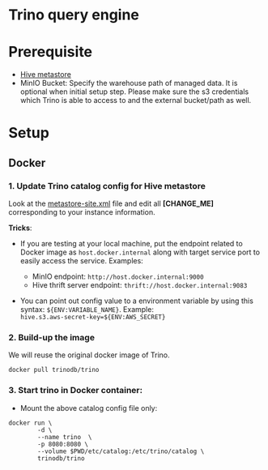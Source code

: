 # Trino query engine

# Prerequisite
- [Hive metastore](https://github.com/leehuwuj/olh/blob/main/hive-metastore)
- MinIO Bucket: Specify the warehouse path of managed data. It is optional when initial setup step. Please make sure the s3 credentials which Trino is able to access to and the external bucket/path as well.

# Setup
## Docker
### 1. Update Trino catalog config for Hive metastore
Look at the [metastore-site.xml](https://github.com/leehuwuj/olh/blob/main/trino/etc/catalog/hive.properties) file and edit all **[CHANGE_ME]** corresponding to your instance information.  

**Tricks**: 
- If you are testing at your local machine, put the endpoint related to Docker image as `host.docker.internal` along with target service port to easily access the service. Examples:
    - MinIO endpoint: `http://host.docker.internal:9000`
    - Hive thrift server endpoint: `thrift://host.docker.internal:9083`

- You can point out config value to a environment variable by using this syntax: `${ENV:VARIABLE_NAME}`. Example:  
```hive.s3.aws-secret-key=${ENV:AWS_SECRET}```

### 2. Build-up the image
We will reuse the original docker image of Trino.
```
docker pull trinodb/trino
```

### 3. Start trino in Docker container:
- Mount the above catalog config file only:
```shell
docker run \
		-d \
		--name trino  \
		-p 8080:8080 \
		--volume $PWD/etc/catalog:/etc/trino/catalog \
		trinodb/trino
```
